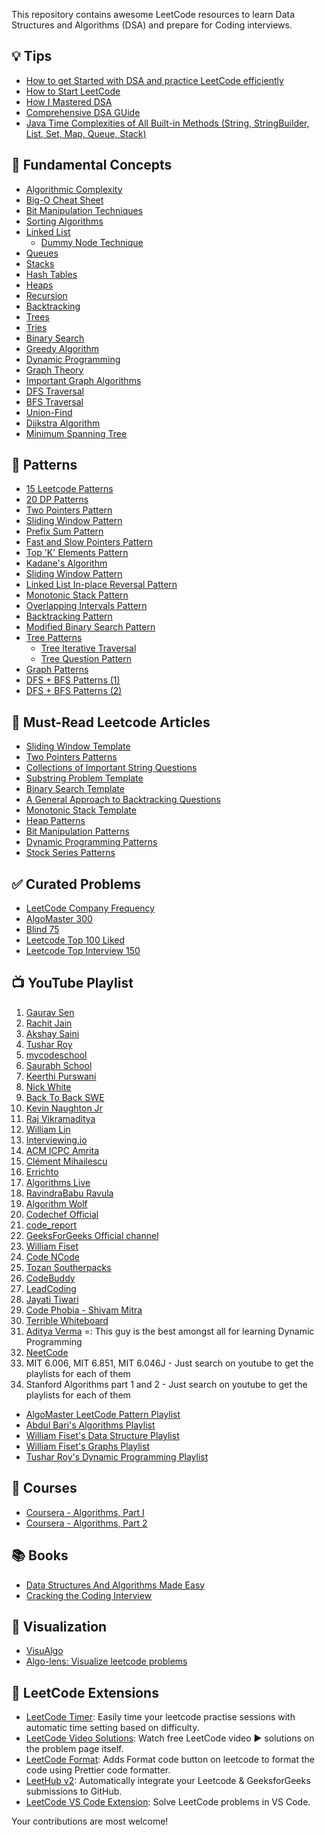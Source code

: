 
This repository contains awesome LeetCode resources to learn Data Structures and Algorithms (DSA) and prepare for Coding interviews.

## 💡 Tips
- [How to get Started with DSA and practice LeetCode efficiently](https://leetcode.com/discuss/study-guide/2009997/how-to-get-started-with-dsa-and-practice-leetcode-efficiently)
- [How to Start LeetCode](https://blog.algomaster.io/p/how-to-start-leetcode-in-2025)
- [How I Mastered DSA](https://blog.algomaster.io/p/how-i-mastered-data-structures-and-algorithms)
- [Comprehensive DSA GUide](https://leetcode.com/discuss/general-discussion/494279/comprehensive-data-structure-and-algorithm-study-guide)
- [Java Time Complexities of All Built-in Methods (String, StringBuilder, List, Set, Map, Queue, Stack)](https://leetcode.com/discuss/interview-question/5498326/Java-Time-Complexities-of-All-Built-in-Methods-(String-StringBuilder-List-Set-Map-Queue-Stack)/)

## 📌 Fundamental Concepts
- [Algorithmic Complexity](https://blog.algomaster.io/p/57bd4963-462f-4294-a972-4012691fc729)
- [Big-O Cheat Sheet](https://www.bigocheatsheet.com/)
- [Bit Manipulation Techniques](https://blog.algomaster.io/p/c650df76-f978-46ee-a572-eb13c354905d)
- [Sorting Algorithms](https://medium.com/jl-codes/understanding-sorting-algorithms-af6222995c8)
- [Linked List](https://leetcode.com/discuss/study-guide/1800120/become-master-in-linked-list)
  - [Dummy Node Technique](https://blog.algomaster.io/p/5d7a1368-7a0c-461a-93a9-732333ceb2a8)
- [Queues](https://medium.com/basecs/to-queue-or-not-to-queue-2653bcde5b04)
- [Stacks](https://medium.com/basecs/stacks-and-overflows-dbcf7854dc67)
- [Hash Tables](https://medium.com/basecs/taking-hash-tables-off-the-shelf-139cbf4752f0)
- [Heaps](https://medium.com/basecs/learning-to-love-heaps-cef2b273a238)
- [Recursion](https://leetcode.com/discuss/study-guide/1733447/become-master-in-recursion)
- [Backtracking](https://medium.com/algorithms-and-leetcode/backtracking-e001561b9f28)
- [Trees](https://leetcode.com/discuss/study-guide/1820334/Become-Master-in-Tree)
- [Tries](https://medium.com/basecs/trying-to-understand-tries-3ec6bede0014)
- [Binary Search](https://leetcode.com/discuss/study-guide/786126/Python-Powerful-Ultimate-Binary-Search-Template.-Solved-many-problems)
- [Greedy Algorithm](https://www.freecodecamp.org/news/greedy-algorithms/)
- [Dynamic Programming](https://medium.com/basecs/less-repetition-more-dynamic-programming-43d29830a630)
- [Graph Theory](https://medium.com/basecs/a-gentle-introduction-to-graph-theory-77969829ead8)
- [Important Graph Algorithms](https://blog.algomaster.io/p/master-graph-algorithms-for-coding)
- [DFS Traversal](https://medium.com/basecs/deep-dive-through-a-graph-dfs-traversal-8177df5d0f13)
- [BFS Traversal](https://medium.com/basecs/going-broad-in-a-graph-bfs-traversal-959bd1a09255)
- [Union-Find](https://leetcode.com/discuss/general-discussion/1072418/Disjoint-Set-Union-(DSU)Union-Find-A-Complete-Guide)
- [Dijkstra Algorithm](https://leetcode.com/discuss/study-guide/1059477/A-guide-to-Dijkstra's-Algorithm)
- [Minimum Spanning Tree](https://www.hackerearth.com/practice/algorithms/graphs/minimum-spanning-tree/tutorial/)

## 🚀 Patterns
- [15 Leetcode Patterns](https://blog.algomaster.io/p/15-leetcode-patterns)
- [20 DP Patterns](https://blog.algomaster.io/p/20-patterns-to-master-dynamic-programming)
- [Two Pointers Pattern](https://www.youtube.com/watch?v=QzZ7nmouLTI)
- [Sliding Window Pattern](https://blog.algomaster.io/p/f4412a17-7a3a-4d0b-8e39-9ea8f429bf7c)
- [Prefix Sum Pattern](https://www.youtube.com/watch?v=yuws7YK0Yng)
- [Fast and Slow Pointers Pattern](https://www.youtube.com/watch?v=b139yf7Ik-E)
- [Top 'K' Elements Pattern](https://www.youtube.com/watch?v=6_v6OoxvMOE)
- [Kadane's Algorithm](https://www.youtube.com/watch?v=NUWAXbSlsws)
- [Sliding Window Pattern](https://www.youtube.com/watch?v=y2d0VHdvfdc)
- [Linked List In-place Reversal Pattern](https://www.youtube.com/watch?v=auoTGovuo9A)
- [Monotonic Stack Pattern](https://www.youtube.com/watch?v=DtJVwbbicjQ)
- [Overlapping Intervals Pattern](https://blog.algomaster.io/p/812e72f7-eced-4256-a4c1-00606ae50679)
- [Backtracking Pattern](https://blog.algomaster.io/p/81d42ca2-600c-4252-aa33-a56462090048)
- [Modified Binary Search Pattern](https://blog.algomaster.io/p/d0d81b04-4c2a-4b45-a101-5137c3146686)
- [Tree Patterns](https://leetcode.com/discuss/study-guide/937307/Iterative-or-Recursive-or-DFS-and-BFS-Tree-Traversal-or-In-Pre-Post-and-LevelOrder-or-Views)
  - [Tree Iterative Traversal](https://medium.com/leetcode-patterns/leetcode-pattern-0-iterative-traversals-on-trees-d373568eb0ec)
  - [Tree Question Pattern](https://leetcode.com/discuss/study-guide/2879240/TREE-QUESTION-PATTERN-2023-oror-TREE-STUDY-GUIDE) 
- [Graph Patterns](https://leetcode.com/discuss/study-guide/655708/Graph-For-Beginners-Problems-or-Pattern-or-Sample-Solutions)
- [DFS + BFS Patterns (1)](https://medium.com/leetcode-patterns/leetcode-pattern-1-bfs-dfs-25-of-the-problems-part-1-519450a84353)
- [DFS + BFS Patterns (2)](https://medium.com/leetcode-patterns/leetcode-pattern-2-dfs-bfs-25-of-the-problems-part-2-a5b269597f52)

## 📝 Must-Read Leetcode Articles
- [Sliding Window Template](https://leetcode.com/problems/frequency-of-the-most-frequent-element/solutions/1175088/C++-Maximum-Sliding-Window-Cheatsheet-Template/)
- [Two Pointers Patterns](https://leetcode.com/discuss/study-guide/1688903/Solved-all-two-pointers-problems-in-100-days)
- [Collections of Important String Questions](https://leetcode.com/discuss/study-guide/2001789/Collections-of-Important-String-questions-Pattern)
- [Substring Problem Template](https://leetcode.com/problems/minimum-window-substring/solutions/26808/Here-is-a-10-line-template-that-can-solve-most-'substring'-problems/)
- [Binary Search Template](https://leetcode.com/discuss/study-guide/786126/Python-Powerful-Ultimate-Binary-Search-Template.-Solved-many-problems)
- [A General Approach to Backtracking Questions](https://leetcode.com/problems/permutations/solutions/18239/A-general-approach-to-backtracking-questions-in-Java-(Subsets-Permutations-Combination-Sum-Palindrome-Partioning)/)
- [Monotonic Stack Template](https://leetcode.com/discuss/study-guide/2347639/A-comprehensive-guide-and-template-for-monotonic-stack-based-problems)
- [Heap Patterns](https://leetcode.com/discuss/general-discussion/1127238/master-heap-by-solving-23-questions-in-4-patterns-category)
- [Bit Manipulation Patterns](https://leetcode.com/discuss/study-guide/4282051/all-types-of-patterns-for-bits-manipulations-and-how-to-use-it)
- [Dynamic Programming Patterns](https://leetcode.com/discuss/study-guide/458695/Dynamic-Programming-Patterns)
- [Stock Series Patterns](https://leetcode.com/problems/best-time-to-buy-and-sell-stock-with-transaction-fee/solutions/108870/most-consistent-ways-of-dealing-with-the-series-of-stock-problems/)

## ✅ Curated Problems
- [LeetCode Company Frequency](https://github.com/xizhang20181005/Leetcode_company_frequency)
- [AlgoMaster 300](https://algomaster.io/practice/dsa-patterns)
- [Blind 75](https://leetcode.com/discuss/general-discussion/460599/blind-75-leetcode-questions)
- [Leetcode Top 100 Liked](https://leetcode.com/studyplan/top-100-liked/)
- [Leetcode Top Interview 150](https://leetcode.com/studyplan/top-interview-150/)

## 📺 YouTube Playlist
1. [Gaurav Sen](https://www.youtube.com/channel/UCRPMAqdtSgd0Ipeef7iFsKw)
2. [Rachit Jain](https://www.youtube.com/channel/UC9fDC_eBh9e_bogw87DbGKQ)
3. [Akshay Saini](https://www.youtube.com/channel/UC3N9i_KvKZYP4F84FPIzgPQ)
4. [Tushar Roy](https://www.youtube.com/channel/UCZLJf_R2sWyUtXSKiKlyvAw)
5. [mycodeschool](https://www.youtube.com/playlist?list=PL2_aWCzGMAwI3W_JlcBbtYTwiQSsOTa6P)
6. [Saurabh School](https://www.youtube.com/user/saurabhschool/videos)
7. [Keerthi Purswani](https://www.youtube.com/channel/UCqPw78XvJUKtGiq3TzAcwJQ)
8. [Nick White](https://www.youtube.com/channel/UC1fLEeYICmo3O9cUsqIi7HA)
9. [Back To Back SWE](https://www.youtube.com/channel/UCmJz2DV1a3yfgrR7GqRtUUA)
10. [Kevin Naughton Jr](https://www.youtube.com/channel/UCKvwPt6BifPP54yzH99ff1g)	
11. [Raj Vikramaditya](https://www.youtube.com/channel/UCJskGeByzRRSvmOyZOz61ig)
12. [William Lin](https://www.youtube.com/channel/UCKuDLsO0Wwef53qdHPjbU2Q)
13. [Interviewing.io](https://www.youtube.com/channel/UCNc-Wa_ZNBAGzFkYbAHw9eg)
14. [ACM ICPC Amrita](https://www.youtube.com/channel/UCyZtjmvybLLIk2KZgLJL6ZA)
15. [Clément Mihailescu](https://www.youtube.com/channel/UCaO6VoaYJv4kS-TQO_M-N_g)
16. [Errichto](https://www.youtube.com/channel/UCBr_Fu6q9iHYQCh13jmpbrg)
17. [Algorithms Live](https://www.youtube.com/channel/UCBLr7ISa_YDy5qeATupf26w)
18. [RavindraBabu Ravula](https://www.youtube.com/channel/UCJjC1hn78yZqTf0vdTC6wAQ)
19. [Algorithm Wolf](https://www.youtube.com/channel/UCwsapfci2p1oDVO4Q2sJOQw)
20. [Codechef Official](https://www.youtube.com/user/codechefofficial)
21. [code_report](https://www.youtube.com/channel/UC1kBxkk2bcG78YBX7LMl9pQ/)
22. [GeeksForGeeks Official channel](https://www.youtube.com/channel/UC0RhatS1pyxInC00YKjjBqQ)
23. [William Fiset](https://www.youtube.com/channel/UCD8yeTczadqdARzQUp29PJw)
24. [Code NCode](https://www.youtube.com/channel/UC0zvY3yIBQTrSutsV-4yscQ/)
25. [Tozan Southerpacks](https://www.youtube.com/channel/UCwsapfci2p1oDVO4Q2sJOQw)
26. [CodeBuddy](https://www.youtube.com/channel/UC8Is5LaVSoiO4DYmgi11kfw)
27. [LeadCoding](https://www.youtube.com/channel/UC81Q2wnuk5KqOFVgAbq4nUw)
28. [Jayati Tiwari](https://www.youtube.com/channel/UCUQjKo3h1fe-uzr_n6Bx7PQ)
29. [Code Phobia - Shivam Mitra](https://www.youtube.com/user/wtfcricketmoments/)
30. [Terrible Whiteboard](https://www.youtube.com/playlist?list=PLko32sysgiEPGS4bXBRyZMo9ztcHmPI1z)
31. [Aditya Verma](https://www.youtube.com/channel/UC5WO7o71wvxMxEtLRkPhiQQ) =: This guy is the best amongst all for learning Dynamic Programming
32. [NeetCode](https://www.youtube.com/channel/UC_mYaQAE6-71rjSN6CeCA-g)
33. MIT 6.006, MIT 6.851, MIT 6.046J - Just search on youtube to get the playlists for each of them
34. Stanford Algorithms part 1 and 2 - Just search on youtube to get the playlists for each of them

- [AlgoMaster LeetCode Pattern Playlist](https://www.youtube.com/playlist?list=PLK63NuByH5o-tqaMUHRA4r8ObRW7PWz45)
- [Abdul Bari's Algorithms Playlist](https://www.youtube.com/playlist?list=PLDN4rrl48XKpZkf03iYFl-O29szjTrs_O)
- [William Fiset's Data Structure Playlist](https://www.youtube.com/playlist?list=PLDV1Zeh2NRsB6SWUrDFW2RmDotAfPbeHu)
- [William Fiset's Graphs Playlist](https://www.youtube.com/playlist?list=PLDV1Zeh2NRsDGO4--qE8yH72HFL1Km93P)
- [Tushar Roy's Dynamic Programming Playlist](https://www.youtube.com/playlist?list=PLrmLmBdmIlpsHaNTPP_jHHDx_os9ItYXr)

## 📇 Courses
- [Coursera - Algorithms, Part I](https://www.coursera.org/learn/algorithms-part1)
- [Coursera - Algorithms, Part 2](https://www.coursera.org/learn/algorithms-part2)

## 📚 Books
- [Data Structures And Algorithms Made Easy](https://www.amazon.in/dp/B08CMLS7LZ)
- [Cracking the Coding Interview](https://www.amazon.in/dp/0984782850)

## 🔎 Visualization
- [VisuAlgo](https://visualgo.net/en)
- [Algo-lens: Visualize leetcode problems](https://github.com/jaroslaw-weber/algo-lens)

## 📎 LeetCode Extensions
- [LeetCode Timer](https://chromewebstore.google.com/detail/leetcode-timer/gfkgelnlcnomnahkfmhemgpahgmibofd): Easily time your leetcode practise sessions with automatic time setting based on difficulty.
- [LeetCode Video Solutions](https://chromewebstore.google.com/detail/leetcode-video-solutions/ilnmgkahgjdpkoliooildngldmilhelm): Watch free LeetCode video ▶ solutions on the problem page itself.
- [LeetCode Format](https://chromewebstore.google.com/detail/leetcode-format/imogghebhifnnlgogigikjecilkicfpp): Adds Format code button on leetcode to format the code using Prettier code formatter.
- [LeetHub v2](https://chromewebstore.google.com/detail/leethub-v2/mhanfgfagplhgemhjfeolkkdidbakocm?hl=en): Automatically integrate your Leetcode & GeeksforGeeks submissions to GitHub.
- [LeetCode VS Code Extension](https://marketplace.visualstudio.com/items?itemName=LeetCode.vscode-leetcode): Solve LeetCode problems in VS Code.

Your contributions are most welcome!
